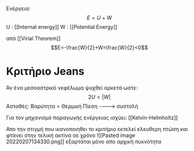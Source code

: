 Ενέργεια:
$$E=U+W$$
U : [[Internal energy]]
W : [[Potential Energy]]

από [[Virial Theorem]]
$$E=-\frac{W}{2}+W=\frac{W}{2}<0$$

# Κριτήριο Jeans
Άν ένα μεσοαστρικό νεφέλωμα ψυχθεί αρκετά ωστε:
$$2U<|W|$$
Ασταθές: Βαρύτητα > Θερμική Πίεση ----> συστολή

Για τον μηχανισμό παραγωγής ενέργειας ισχύει:  [[Kelvin-Helmholtz]]


Απο την στιγμή που ικανοποιηθει το κριτήριο εκτελεί ελευθερη πτώση και φτάνει στην τελική ακτίνα σε χρόνο
![[Pasted image 20220207134330.png]]
εξαρτάται μόνο απο αρχική πυκνότητα